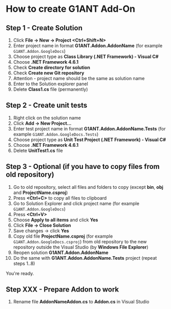 
# How to create G1ANT Add-On

## Step 1 - Create Solution

1. Click **File -> New -> Project <Ctrl+Shift+N>**
2. Enter project name in format **G1ANT.Addon.AddonName** (for example ```G1ANT.Addon.GoogleDocs```)
3. Choose project type as **Class Library (.NET Framework) - Visual C#**
4. Choose **.NET Framework 4.6.1**
5. Check **Create directory for solution**
6. Check **Create new Git repository**
7. Attention - project name should be the same as solution name
8. Enter to the Solution explorer panel
9. Delete **Class1.cs** file (permanently)

## Step 2 - Create unit tests

1. Right click on the solution name
2. Click **Add -> New Project...**
3. Enter test project name in format **G1ANT.Addon.AddonName.Tests** (for example ```G1ANT.Addon.GoogleDocs.Tests```)
4. Choose project type as **Unit Test Project (.NET Framework) - Visual C#**
5. Choose **.NET Framework 4.6.1**
6. Delete **UnitTest1.cs** file

## Step 3 - Optional (if you have to copy files from old repository)

1. Go to old repository, select all files and folders to copy (except **bin**, **obj** and **ProjectName.csproj**)
2. Press **<Ctrl+C>** to copy all files to clipboard
3. Go to Solution Explorer and click project name  (for example ```G1ANT.Addon.GoogleDocs```)
4. Press **<Ctrl+V>**
5. Choose **Apply to all items** and click **Yes**
6. Click **File -> Close Solution**
7. Save changes -> click **Yes**
8. Copy old file **ProjectName.csproj** (for example ```G1ANT.Addon.GoogleDocs.csproj```) from old repository to the new repository outside the Visual Studio (by **Windows File Explorer**)
9. Reopen solution **G1ANT.Addon.AddonName**
9. Do the same with **G1ANT.Addon.AddonName.Tests** project (repeat steps 1..8)

You're ready.

## Step XXX - Prepare Addon to work

1. Rename file **AddonNameAddon.cs** to **Addon.cs** in Visual Studio
